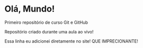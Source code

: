 # Olá, Mundo!
 Primeiro repositório de curso Git e GitHub

 Repositório criado durante uma aula ao vivo!

Essa linha eu adicionei diretamente no site! QUE IMPRECIONANTE!
